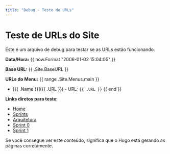 ```yaml
---
title: "Debug - Teste de URLs"
---
```


# Teste de URLs do Site

Este é um arquivo de debug para testar se as URLs estão funcionando.

**Data/Hora:** {{ now.Format "2006-01-02 15:04:05" }}

**Base URL:** {{ .Site.BaseURL }}

**URLs do Menu:**
{{ range .Site.Menus.main }}
- [{{ .Name }}]({{ .URL }}) - URL: `{{ .URL }}`
{{ end }}

**Links diretos para teste:**
- [Home](/) 
- [Sprints](/sprint/)
- [Arquitetura](/arquitetura/)
- [Sprint 0](/sprint/sprint-0/)
- [Sprint 1](/sprint/sprint-1/)

Se você consegue ver este conteúdo, significa que o Hugo está gerando as páginas corretamente.
